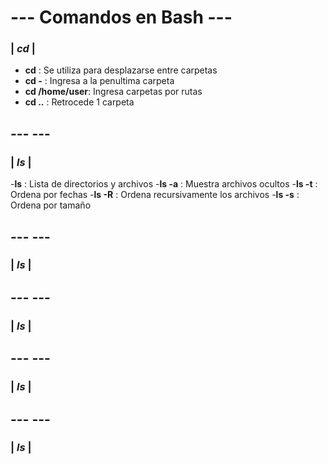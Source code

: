 # --- Comandos en Bash ---
### |  *cd*  |
    
- **cd**   : Se utiliza para desplazarse entre carpetas
- **cd -** : Ingresa a la penultima carpeta
- **cd /home/user**: Ingresa carpetas por rutas
- **cd ..** : Retrocede 1 carpeta

## ---                ---
###  | *ls*  |

-**ls** : Lista de directorios y archivos 
-**ls -a** : Muestra archivos ocultos
-**ls -t** : Ordena por fechas 
-**ls -R** : Ordena recursivamente los archivos 
-**ls -s** : Ordena por tamaño


## ---                ---
###  | *ls*  |


## ---                ---
###  | *ls*  |



## ---                ---
###  | *ls*  |



## ---                ---
###  | *ls*  |



